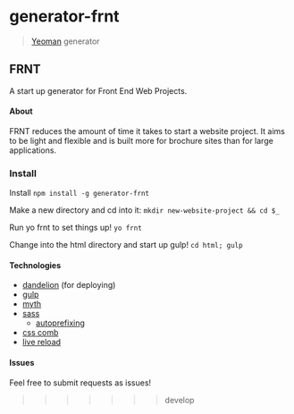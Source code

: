 # generator-frnt

> [Yeoman](http://yeoman.io) generator

## FRNT
A start up generator for Front End Web Projects.

#### About
FRNT reduces the amount of time it takes to start a website project.
It aims to be light and flexible and is built more for brochure sites than for large applications.

### Install

Install
`npm install -g generator-frnt`

Make a new directory and cd into it:
`mkdir new-website-project && cd $_`

Run yo frnt to set things up!
`yo frnt`

Change into the html directory and start up gulp!
`cd html; gulp`

#### Technologies
- [dandelion](https://github.com/scttnlsn/dandelion) (for deploying)
- [gulp](http://gulpjs.com)
- [myth](http://myth.io)
- [sass](http://sass-lang.com) 
	- [autoprefixing](https://www.npmjs.com/package/gulp-autoprefixer)
- [css comb](http://csscomb.com)
- [live reload](http://livereload.com)


#### Issues
Feel free to submit requests as issues!
>>>>>>> develop
